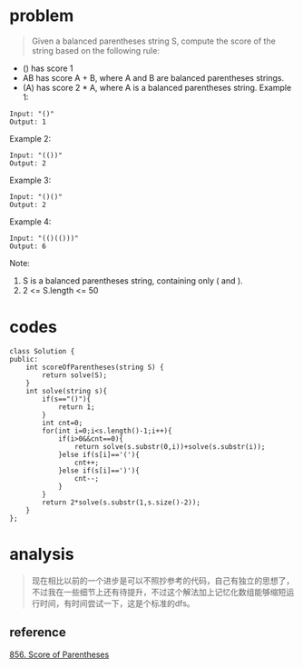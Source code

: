 # problem
>Given a balanced parentheses string S, compute the score of the string based on the following rule:

- () has score 1
- AB has score A + B, where A and B are balanced parentheses strings.
- (A) has score 2 * A, where A is a balanced parentheses string.
Example 1:
```
Input: "()"
Output: 1
```
Example 2:
```
Input: "(())"
Output: 2
```
Example 3:
```
Input: "()()"
Output: 2
```
Example 4:
```
Input: "(()(()))"
Output: 6
```
Note:

1. S is a balanced parentheses string, containing only ( and ).
2. 2 <= S.length <= 50

# codes
```
class Solution {
public:
    int scoreOfParentheses(string S) {
        return solve(S);
    }
    int solve(string s){
        if(s=="()"){
            return 1;
        }
        int cnt=0;
        for(int i=0;i<s.length()-1;i++){
            if(i>0&&cnt==0){
                return solve(s.substr(0,i))+solve(s.substr(i)); 
            }else if(s[i]=='('){
                cnt++;
            }else if(s[i]==')'){
                cnt--;
            }
        }
        return 2*solve(s.substr(1,s.size()-2));
    }
};
```

# analysis
>现在相比以前的一个进步是可以不照抄参考的代码，自己有独立的思想了，不过我在一些细节上还有待提升，不过这个解法加上记忆化数组能够缩短运行时间，有时间尝试一下，这是个标准的dfs。

## reference
[856. Score of Parentheses][1]

[1]: https://leetcode.com/problems/score-of-parentheses/discuss/142009/c++-dfs-with-memo